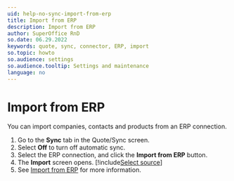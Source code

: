 ```yaml
---
uid: help-no-sync-import-from-erp
title: Import from ERP
description: Import from ERP
author: SuperOffice RnD
so.date: 06.29.2022
keywords: quote, sync, connector, ERP, import
so.topic: howto
so.audience: settings
so.audience.tooltip: Settings and maintenance
language: no
---
```


# Import from ERP

You can import companies, contacts and products from an ERP connection.

1. Go to the **Sync** tab in the Quote/Sync screen.
2. Select **Off** to turn off automatic sync.
3. Select the ERP connection, and click the **Import from ERP** button.
4. The **Import** screen opens. [!include[Select source](../../../../admin/import/learn/includes/select-source.md)]
5. See [Import from ERP][1] for more information.

<!-- Referenced links -->
[1]: ../../../../admin/import/learn/import-from-erp.md

<!-- Referenced images -->

